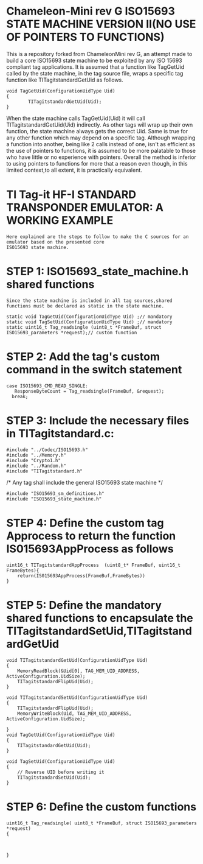 Chameleon-Mini rev G ISO15693 STATE MACHINE VERSION II(NO USE OF POINTERS TO FUNCTIONS)
===========================================
This is a repository forked from ChameleonMini rev G, an attempt made to build a core ISO15693 state machine to be exploited by 
any ISO 15693 compliant tag applications.
It is assumed that a function like TagGetUid called by the state machine, in the tag source file, wraps a specific tag function 
like  TITagitstandardGetUid as follows.

	void TagGetUid(ConfigurationUidType Uid)
	{
    		TITagitstandardGetUid(Uid);	
	}	

When the state machine calls TagGetUid(Uid) it will call TITagitstandardGetUid(Uid) indirectly. 
As other tags will wrap up their own function, the state machine always gets the correct Uid. Same is true for any other function 
which may depend on a specific tag. Although wrapping a function into another, being like 2 calls instead of one, isn't as 
efficient as the use of pointers to functions, it is assumed to be more palatable to those who have little or no experience with 
pointers. Overall the method is inferior to using pointers to functions for more that a reason even though, in this limited 
context,to all extent, it is practically equivalent. 
	
TI Tag-it HF-I STANDARD TRANSPONDER EMULATOR: A WORKING EXAMPLE
============================================
    Here explained are the steps to follow to make the C sources for an emulator based on the presented core
    ISO15693 state machine.    

STEP 1: ISO15693_state_machine.h shared functions    
=================================================
    Since the state machine is included in all tag sources,shared functions must be declared as static in the state machine.
    
    static void TagGetUid(ConfigurationUidType Uid) ;// mandatory
    static void TagSetUid(ConfigurationUidType Uid) ;// mandatory
    static uint16_t Tag_readsingle (uint8_t *FrameBuf, struct ISO15693_parameters *request);// custom function
  
STEP 2: Add the tag's custom command in the switch statement
  =================================================
    case ISO15693_CMD_READ_SINGLE:        
       ResponseByteCount = Tag_readsingle(FrameBuf, &request);         
      break;

STEP 3: Include the necessary files in TITagitstandard.c:
===============================================================
    #include "../Codec/ISO15693.h"
    #include "../Memory.h"
    #include "Crypto1.h"
    #include "../Random.h"
    #include "TITagitstandard.h"

/* Any tag shall include the general ISO15693 state machine */
    
    #include "ISO15693_sm_definitions.h"
    #include "ISO15693_state_machine.h"

STEP 4: Define the custom tag Approcess to return the function IS015693AppProcess as follows
=================================================
    uint16_t TITagitstandardAppProcess  (uint8_t* FrameBuf, uint16_t FrameBytes){
        return(IS015693AppProcess(FrameBuf,FrameBytes))
    }
    
STEP 5: Define the mandatory shared functions to encapsulate the TITagitstandardSetUid,TITagitstandardGetUid
=================================================
    void TITagitstandardGetUid(ConfigurationUidType Uid)
    {	
        MemoryReadBlock(&Uid[0], TAG_MEM_UID_ADDRESS, ActiveConfiguration.UidSize);        
        TITagitstandardFlipUid(Uid);
    }	

    void TITagitstandardSetUid(ConfigurationUidType Uid)
    {
        TITagitstandardFlipUid(Uid);    
        MemoryWriteBlock(Uid, TAG_MEM_UID_ADDRESS, ActiveConfiguration.UidSize);
	
    }
    void TagGetUid(ConfigurationUidType Uid)
    {
        TITagitstandardGetUid(Uid);	
    }

    void TagSetUid(ConfigurationUidType Uid)
    {
        // Reverse UID before writing it
	    TITagitstandardSetUid(Uid);
    }

STEP 6: Define the custom functions
=================================================

    uint16_t Tag_readsingle( uint8_t *FrameBuf, struct ISO15693_parameters *request)
    {
     
     
     
    }
 
 
 

